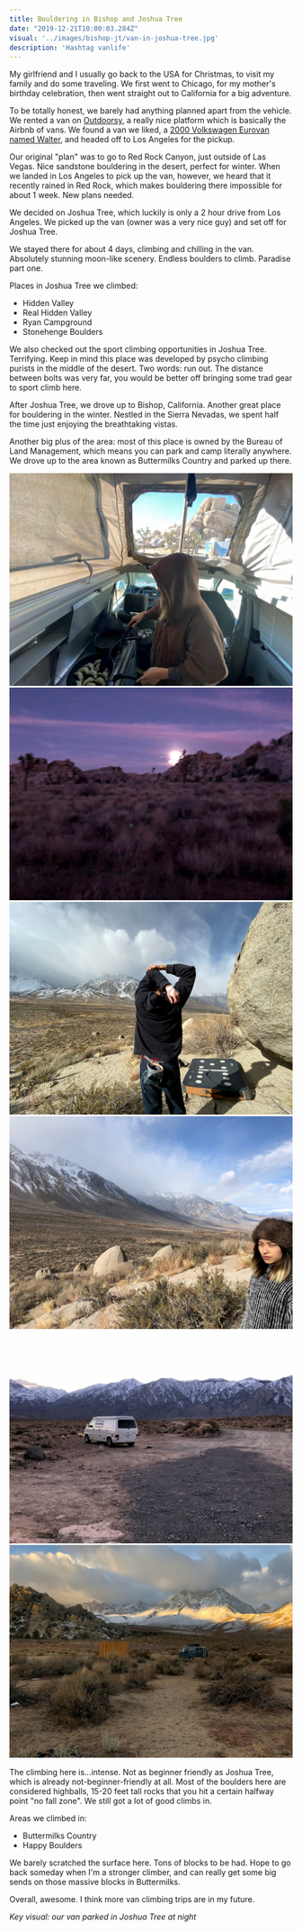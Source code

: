 ```yaml
---
title: Bouldering in Bishop and Joshua Tree
date: "2019-12-21T10:00:03.284Z"
visual: '../images/bishop-jt/van-in-joshua-tree.jpg'
description: 'Hashtag vanlife'
---
```


My girlfriend and I usually go back to the USA for Christmas, to visit my family and do some traveling. We first went to Chicago, for my mother's birthday celebration, then went straight out to California for a big adventure. 

To be totally honest, we barely had anything planned apart from the vehicle. We rented a van on [Outdoorsy](https://www.outdoorsy.com/), a really nice platform which is basically the Airbnb of vans. We found a van we liked, a [2000 Volkswagen Eurovan named Walter](https://www.outdoorsy.com/rv-rental/lakewood_ca/2000_volkswagen_winnebago_46412-listing), and headed off to Los Angeles for the pickup. 

Our original "plan" was to go to Red Rock Canyon, just outside of Las Vegas. Nice sandstone bouldering in the desert, perfect for winter. When we landed in Los Angeles to pick up the van, however, we heard that it recently rained in Red Rock, which makes bouldering there impossible for about 1 week. New plans needed.

We decided on Joshua Tree, which luckily is only a 2 hour drive from Los Angeles. We picked up the van (owner was a very nice guy) and set off for Joshua Tree.

We stayed there for about 4 days, climbing and chilling in the van. Absolutely stunning moon-like scenery. Endless boulders to climb. Paradise part one.

Places in Joshua Tree we climbed:
* Hidden Valley
* Real Hidden Valley
* Ryan Campground
* Stonehenge Boulders


We also checked out the sport climbing opportunities in Joshua Tree. Terrifying. Keep in mind this place was developed by psycho climbing purists in the middle of the desert. Two words: run out. The distance between bolts was very far, you would be better off bringing some trad gear to sport climb here.

After Joshua Tree, we drove up to Bishop, California. Another great place for bouldering in the winter. Nestled in the Sierra Nevadas, we spent half the time just enjoying the breathtaking vistas. 

Another big plus of the area: most of this place is owned by the Bureau of Land Management, which means you can park and camp literally anywhere. We drove up to the area known as Buttermilks Country and parked up there. 

![Bishop and Joshua Tree](../images/bishop-jt/IMG_5743.jpg)
![Bishop and Joshua Tree](../images/bishop-jt/IMG_7413.jpg)
![Bishop and Joshua Tree](../images/bishop-jt/IMG_6028.jpg)
![Bishop and Joshua Tree](../images/bishop-jt/IMG_7448.jpg)
![Bishop and Joshua Tree](../images/bishop-jt/IMG_7485.jpg)
![Bishop and Joshua Tree](../images/bishop-jt/buttermilks.jpg)

The climbing here is...intense. Not as beginner friendly as Joshua Tree, which is already not-beginner-friendly at all. Most of the boulders here are considered highballs, 15-20 feet tall rocks that you hit a certain halfway point "no fall zone". We still got a lot of good climbs in.

Areas we climbed in:
* Buttermilks Country
* Happy Boulders

We barely scratched the surface here. Tons of blocks to be had. Hope to go back someday when I'm a stronger climber, and can really get some big sends on those massive blocks in Buttermilks. 

Overall, awesome. I think more van climbing trips are in my future.

_Key visual: our van parked in Joshua Tree at night_